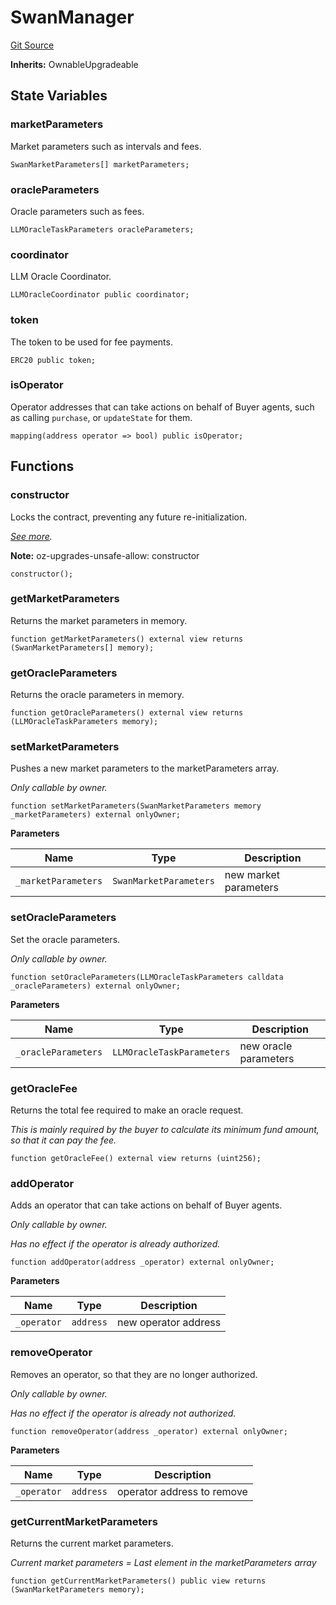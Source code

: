 # SwanManager
[Git Source](https://github.com/firstbatchxyz/swan-contracts/blob/170a81d7fdcb6e8e1e1df26e3a5bd45ec4316d4a/src/SwanManager.sol)

**Inherits:**
OwnableUpgradeable


## State Variables
### marketParameters
Market parameters such as intervals and fees.


```solidity
SwanMarketParameters[] marketParameters;
```


### oracleParameters
Oracle parameters such as fees.


```solidity
LLMOracleTaskParameters oracleParameters;
```


### coordinator
LLM Oracle Coordinator.


```solidity
LLMOracleCoordinator public coordinator;
```


### token
The token to be used for fee payments.


```solidity
ERC20 public token;
```


### isOperator
Operator addresses that can take actions on behalf of Buyer agents,
such as calling `purchase`, or `updateState` for them.


```solidity
mapping(address operator => bool) public isOperator;
```


## Functions
### constructor

Locks the contract, preventing any future re-initialization.

*[See more](https://docs.openzeppelin.com/contracts/5.x/api/proxy#Initializable-_disableInitializers--).*

**Note:**
oz-upgrades-unsafe-allow: constructor


```solidity
constructor();
```

### getMarketParameters

Returns the market parameters in memory.


```solidity
function getMarketParameters() external view returns (SwanMarketParameters[] memory);
```

### getOracleParameters

Returns the oracle parameters in memory.


```solidity
function getOracleParameters() external view returns (LLMOracleTaskParameters memory);
```

### setMarketParameters

Pushes a new market parameters to the marketParameters array.

*Only callable by owner.*


```solidity
function setMarketParameters(SwanMarketParameters memory _marketParameters) external onlyOwner;
```
**Parameters**

|Name|Type|Description|
|----|----|-----------|
|`_marketParameters`|`SwanMarketParameters`|new market parameters|


### setOracleParameters

Set the oracle parameters.

*Only callable by owner.*


```solidity
function setOracleParameters(LLMOracleTaskParameters calldata _oracleParameters) external onlyOwner;
```
**Parameters**

|Name|Type|Description|
|----|----|-----------|
|`_oracleParameters`|`LLMOracleTaskParameters`|new oracle parameters|


### getOracleFee

Returns the total fee required to make an oracle request.

*This is mainly required by the buyer to calculate its minimum fund amount, so that it can pay the fee.*


```solidity
function getOracleFee() external view returns (uint256);
```

### addOperator

Adds an operator that can take actions on behalf of Buyer agents.

*Only callable by owner.*

*Has no effect if the operator is already authorized.*


```solidity
function addOperator(address _operator) external onlyOwner;
```
**Parameters**

|Name|Type|Description|
|----|----|-----------|
|`_operator`|`address`|new operator address|


### removeOperator

Removes an operator, so that they are no longer authorized.

*Only callable by owner.*

*Has no effect if the operator is already not authorized.*


```solidity
function removeOperator(address _operator) external onlyOwner;
```
**Parameters**

|Name|Type|Description|
|----|----|-----------|
|`_operator`|`address`|operator address to remove|


### getCurrentMarketParameters

Returns the current market parameters.

*Current market parameters = Last element in the marketParameters array*


```solidity
function getCurrentMarketParameters() public view returns (SwanMarketParameters memory);
```

